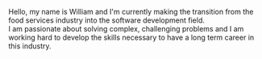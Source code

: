 Hello, my name is William and I'm currently making the transition from the food services industry into the software development field.  
I am passionate about solving complex, challenging problems and I am working hard to develop the skills necessary to have a long term 
career in this industry. 
